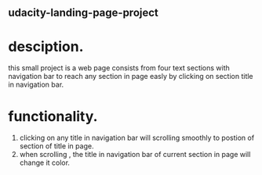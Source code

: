 ## udacity-landing-page-project

# desciption.
this small project is a web page consists from four text sections with navigation bar to reach any section in page easly by clicking on section title in navigation bar.

# functionality.
1. clicking on any title in navigation bar will scrolling smoothly to postion of section of title in page.
2. when scrolling , the title in navigation bar of current section in page will change it color.

